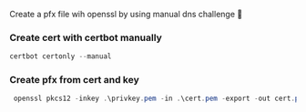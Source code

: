 Create a pfx file wih openssl by using manual dns challenge 🔑

### Create cert with certbot manually

```powershell
certbot certonly --manual
```

### Create pfx from cert and key

```powershell
 openssl pkcs12 -inkey .\privkey.pem -in .\cert.pem -export -out cert.pfx
```